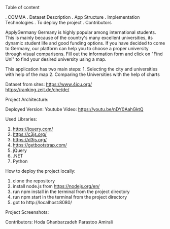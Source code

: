 Table of content

  . COMMA
  . Dataset Description
  . App Structure
  . Implementation Technologies
  . To deploy the project
  . Contributors
  
ApplyGermany
Germany is highly popular among international students. This is mainly because of the country's many excellent universities, its dynamic student life and good funding options. If you have decided to come to Germany, our platform can help you to choose a proper university through visual comparisons.
Fill out the information form and click on "Find Uni" to find your desired university using a map.

This application has two main steps: 1. Selecting the city and universities with help of the map 
                                     2. Comparing the Universities with the help of charts
                                     
Dataset from sites: 
  https://www.4icu.org/    
  https://ranking.zeit.de/che/de/

Project Architecture:


Deployed Version: 
Youtube Video: https://youtu.be/nDY0AahGktQ

Used Libraries:
  1. https://jquery.com/
  2. https://c3js.org/
  3. https://d3js.org/
  4. https://getbootstrap.com/
  5. jQuery
  6. .NET
  7. Python

How to deploy the project locally:

  1. clone the repository
  2. install node.js from https://nodejs.org/en/
  3. run npm install in the terminal from the project directory
  4. run npm start in the terminal from the project directory
  5. got to http://localhost:8080/

Project Screenshots:

Contributors:
  Hoda Ghanbarzadeh
  Parastoo Amirali
